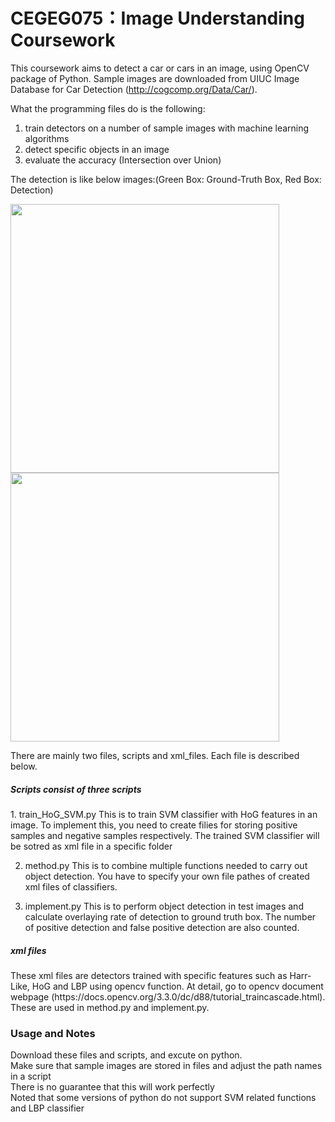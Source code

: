# CEGEG075：Image Understanding Coursework
This coursework aims to detect a car or cars in an image, using OpenCV package of Python. Sample images are downloaded from UIUC Image Database for Car Detection (http://cogcomp.org/Data/Car/).

What the programming files do is the following:
  1. train detectors on a number of sample images with machine learning algorithms
  2. detect specific objects in an image
  3. evaluate the accuracy (Intersection over Union)
  
The detection is like below images:(Green Box: Ground-Truth Box, Red Box: Detection)

<img src="https://user-images.githubusercontent.com/39371515/40451676-4a7c957e-5ed7-11e8-8161-39db4e15a5ae.png" width="430"><img src="https://user-images.githubusercontent.com/39371515/40451685-51146f2e-5ed7-11e8-80b4-91dac32a32e5.png" width="430">


There are mainly two files, scripts and xml_files. Each file is described below.
<h5> Scripts consist of three scripts </h5>
1. train_HoG_SVM.py
This is to train SVM classifier with HoG features in an image. To implement this, you need to create filies for storing positive samples and negative samples respectively. The trained SVM classifier will be sotred as xml file in a specific folder

2. method.py
This is to combine multiple functions needed to carry out object detection. You have to specify your own file pathes of created xml files of classifiers.

3. implement.py
This is to perform object detection in test images and calculate overlaying rate of detection to ground truth box. The number of positive detection and false positive detection are also counted. 

<h5> xml files </h5>
These xml files are detectors trained with specific features such as Harr-Like, HoG and LBP using opencv function. At detail, go to opencv document webpage (https://docs.opencv.org/3.3.0/dc/d88/tutorial_traincascade.html). These are used in method.py and implement.py.

<h3> Usage and Notes </h3>
Download these files and scripts, and excute on python. <br />
Make sure that sample images are stored in files and adjust the path names in a script<br />
There is no guarantee that this will work perfectly <br />
Noted that some versions of python do not support SVM related functions and LBP classifier
